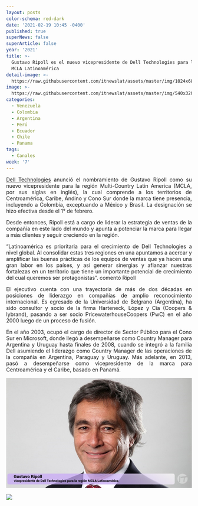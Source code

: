 ```yaml
---
layout: posts
color-schema: red-dark
date: '2021-02-19 10:45 -0400'
published: true
superNews: false
superArticle: false
year: '2021'
title: >-
  Gustavo Ripoll es el nuevo vicepresidente de Dell Technologies para la región
  MCLA Latinoamérica
detail-image: >-
  https://raw.githubusercontent.com/itnewslat/assets/master/img/1024x680/Gustavo-Ripoll-g.jpg
image: >-
  https://raw.githubusercontent.com/itnewslat/assets/master/img/540x320/Gustavo-Ripoll-p.jpg
categories:
  - Venezuela
  - Colombia
  - Argentina
  - Perú
  - Ecuador
  - Chile
  - Panama
tags:
  - Canales
week: '7'
---
```


<p style="text-align: justify;"><a href="http://www.dell.com.br">Dell Technologies</a> anunció el nombramiento de Gustavo Ripoll como su nuevo vicepresidente para la región Multi-Country Latin America (MCLA, por sus siglas en inglés), la cual comprende a los territorios de Centroamérica, Caribe, Andino y Cono Sur donde la marca tiene presencia, incluyendo a Colombia, exceptuando a México y Brasil. La designación se hizo efectiva desde el 1° de febrero.</p>
<p style="text-align: justify;">Desde entonces, Ripoll está a cargo de liderar la estrategia de ventas de la compañía en este lado del mundo y apunta a potenciar la marca para llegar a más clientes y seguir creciendo en la región.</p>
<p style="text-align: justify;">“Latinoamérica es prioritaria para el crecimiento de Dell Technologies a nivel global. Al consolidar estas tres regiones en una apuntamos a acercar y amplificar las buenas prácticas de los equipos de ventas que ya hacen una gran labor en los países, y así generar sinergias y afianzar nuestras fortalezas en un territorio que tiene un importante potencial de crecimiento del cual queremos ser protagonistas”. comentó Ripoll</p>
<p style="text-align: justify;">El ejecutivo cuenta con una trayectoria de más de dos décadas en posiciones de liderazgo en compañías de amplio reconocimiento internacional. Es egresado de la Universidad de Belgrano (Argentina), ha sido consultor y socio de la firma Harteneck, López y Cía (Coopers &amp; lybrand), pasando a ser socio PricewaterhouseCoopers (PwC) en el año 2000 luego de un proceso de fusión.</p>
<p style="text-align: justify;">En el año 2003, ocupó el cargo de director de Sector Público para el Cono Sur en Microsoft, donde llegó a desempeñarse como Country Manager para Argentina y Uruguay hasta finales de 2008, cuando se integró a la familia Dell asumiendo el liderazgo como Country Manager de las operaciones de la compañía en Argentina, Paraguay y Uruguay. Más adelante, en 2013, pasó a desempeñarse como vicepresidente de la marca para Centroamérica y el Caribe, basado en Panamá.</p>

![](https://raw.githubusercontent.com/itnewslat/assets/master/img/540x320/Gustavo-Ripoll-p.jpg)


<img src="https://tracker.metricool.com/c3po.jpg?hash=56f88a41e39ab42c063cc51676587a04"/>